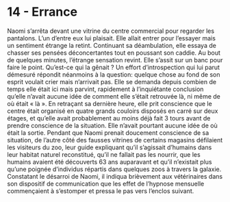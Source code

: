 # 14 - Errance

Naomi s’arrêta devant une vitrine du centre commercial pour regarder les
pantalons. L’un d’entre eux lui plaisait. Elle allait entrer pour l’essayer
mais un sentiment étrange la retint. Continuant sa déambulation, elle essaya de
chasser ses pensées déconcertantes tout en poussant son caddie. Au bout de
quelques minutes, l’étrange sensation revint. Elle s’assit sur un banc pour
faire le point. Qu’est-ce qui la gênait ? Un effort d’introspection qui lui
parut démesuré répondit néanmoins à la question: quelque chose au fond de son
esprit voulait crier mais n’arrivait pas. Elle se demanda depuis combien de
temps elle était ici mais parvint, rapidement à l’inquiétante conclusion
qu’elle n’avait aucune idée de comment elle s’était retrouvée là, ni même de où
était « là ». En retraçant sa dernière heure, elle prit conscience que le
centre était organisé en quatre grands couloirs disposés en carré sur deux
étages, et qu’elle avait probablement au moins déjà fait 3 tours avant de
prendre conscience de la situation. Elle n’avait pourtant aucune idée de où
était la sortie. Pendant que Naomi prenait doucement conscience de sa
situation, de l’autre côté des fausses vitrines de certains magasins défilaient
les visiteurs du zoo, leur guide expliquant qu’il s’agissait d’humains dans
leur habitat naturel reconstitué, qu’il ne fallait pas les nourrir, que les
humains avaient été découverts 63 ans auparavant et qu’il n’existait plus
qu’une poignée d’individus répartis dans quelques zoos à travers la galaxie.
Constatant le désarroi de Naomi, il indiqua brièvement aux vétérinaires dans
son dispositif de communication que les effet de l’hypnose mensuelle
commençaient à s’estomper et pressa le pas vers l’enclos suivant.

